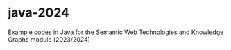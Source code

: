 # java-2024
Example codes in Java for the Semantic Web Technologies and Knowledge Graphs module (2023/2024)
